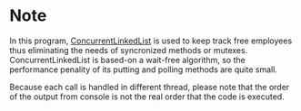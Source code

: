 # Note

In this program, [ConcurrentLinkedList](https://docs.oracle.com/javase/7/docs/api/java/util/concurrent/ConcurrentLinkedQueue.html) is used to keep track free employees thus eliminating the needs of syncronized methods or mutexes. ConcurrentLinkedList is based-on a wait-free algorithm, so the performance penality of its putting and polling methods are quite small.

Because each call is handled in different thread, please note that the order of the output from console is not the real order that the code is executed.




